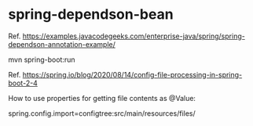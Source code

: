 # spring-dependson-bean

Ref. https://examples.javacodegeeks.com/enterprise-java/spring/spring-dependson-annotation-example/

mvn spring-boot:run

Ref. https://spring.io/blog/2020/08/14/config-file-processing-in-spring-boot-2-4

How to use properties for getting file contents as @Value:

spring.config.import=configtree:src/main/resources/files/
